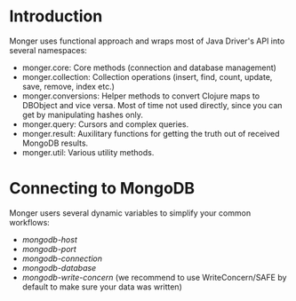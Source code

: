 # Introduction

Monger uses functional approach and wraps most of Java Driver's API into several namespaces:

  - monger.core: Core methods (connection and database management)
  - monger.collection: Collection operations (insert, find, count, update, save, remove, index etc.)
  - monger.conversions: Helper methods to convert Clojure maps to DBObject and vice versa. Most of time not used directly, since you can get by manipulating hashes only.
  - monger.query: Cursors and complex queries.
  - monger.result: Auxilitary functions for getting the truth out of received MongoDB results.
  - monger.util: Various utility methods.

# Connecting to MongoDB

Monger users several dynamic variables to simplify your common workflows:
 - *mongodb-host*
 - *mongodb-port*
 - *mongodb-connection*
 - *mongodb-database*
 - *mongodb-write-concern* (we recommend to use WriteConcern/SAFE by default to make sure your data was written)

